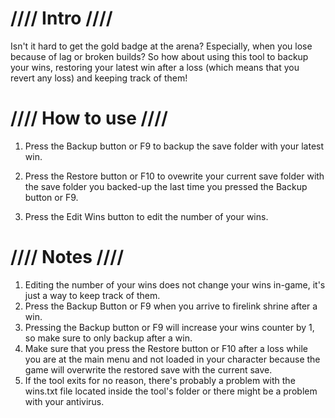 # //// Intro ////

Isn't it hard to get the gold badge at the arena? Especially, when you lose because of lag or broken builds?
So how about using this tool to backup your wins, restoring your latest win after a loss (which means that you revert any loss) and
keeping track of them!

# //// How to use ////

1. Press the Backup button or F9  to backup the save folder with your latest win.

2. Press the Restore button or F10 to ovewrite your current save folder with the
   save folder you backed-up the last time you pressed the Backup button or F9.

3. Press the Edit Wins button to edit the number of your wins.


# //// Notes ////

1. Editing the number of your wins does not change your wins in-game, it's just a way to keep track of them.
2. Press the Backup Button or F9 when you arrive to firelink shrine after a win.
3. Pressing the Backup button or F9 will increase your wins counter by 1, so make sure to only backup after a win.   
4. Make sure that you press the Restore button or F10 after a loss while you are at the main menu and not loaded in your
   character because the game will overwrite the restored save with the current save.
5. If the tool exits for no reason, there's probably a problem with the wins.txt file located inside the tool's folder or there
   might be a problem with your antivirus.
